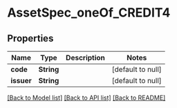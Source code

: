 # AssetSpec_oneOf_CREDIT4

## Properties

| Name       | Type       | Description | Notes             |
| ---------- | ---------- | ----------- | ----------------- |
| **code**   | **String** |             | [default to null] |
| **issuer** | **String** |             | [default to null] |

[[Back to Model list]](../README.md#documentation-for-models) [[Back to API list]](../README.md#documentation-for-api-endpoints) [[Back to README]](../README.md)

